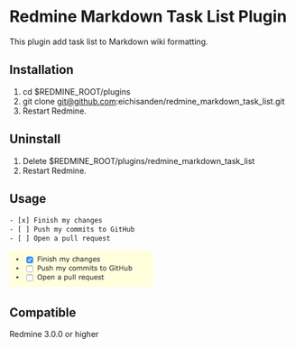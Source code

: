 Redmine Markdown Task List Plugin
==================================================

This plugin add task list to Markdown wiki formatting.

Installation
------------------------

1. cd $REDMINE_ROOT/plugins
1. git clone git@github.com:eichisanden/redmine_markdown_task_list.git
1. Restart Redmine.

Uninstall
------------------------

1. Delete $REDMINE_ROOT/plugins/redmine_markdown_task_list
1. Restart Redmine.

Usage
------------------------

```
- [x] Finish my changes
- [ ] Push my commits to GitHub
- [ ] Open a pull request
```

![image.png](image.png)

Compatible
------------------------
Redmine 3.0.0 or higher

